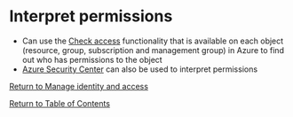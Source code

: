 # Interpret permissions

* Can use the [Check access](https://docs.microsoft.com/en-us/azure/role-based-access-control/check-access) functionality that is available on each object (resource, group, subscription and management group) in Azure to find out who has permissions to the object
* [Azure Security Center](https://docs.microsoft.com/en-us/azure/security-center/security-center-permissions) can also be used to interpret permissions

[Return to Manage identity and access](README.md)

[Return to Table of Contents](../README.md)